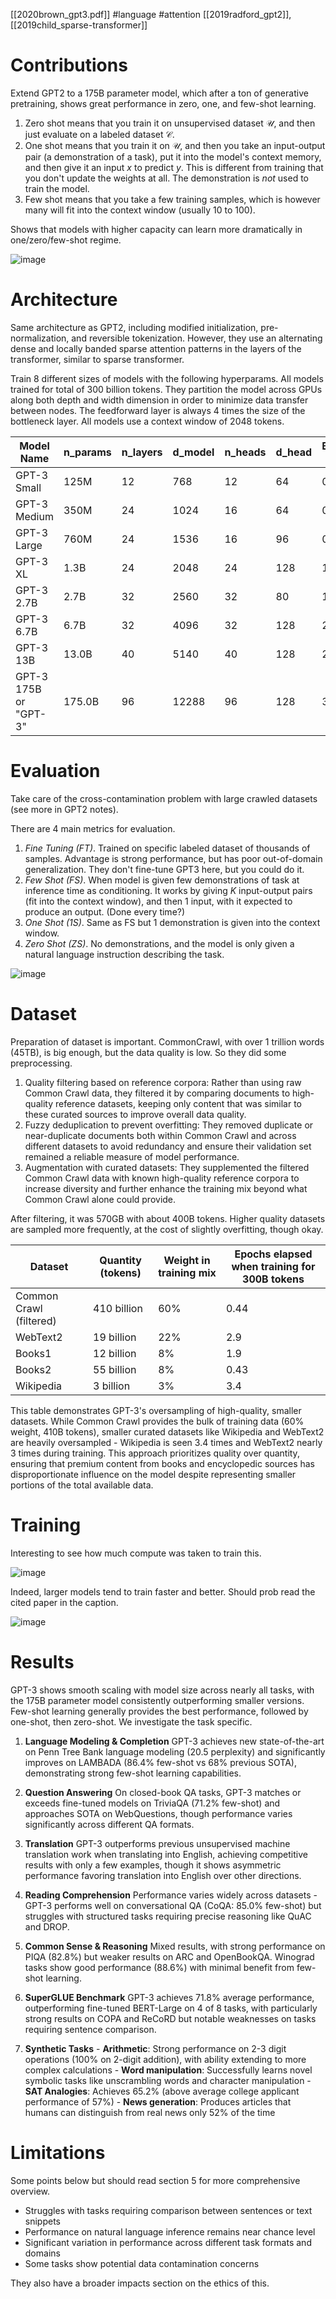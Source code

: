 [[2020brown_gpt3.pdf]]
#language #attention
[[2019radford_gpt2]], [[2019child_sparse-transformer]]

# Contributions 

   Extend GPT2 to a 175B parameter model, which after a ton of generative pretraining, shows great performance in zero, one, and few-shot learning. 
   1. Zero shot means that you train it on unsupervised dataset $\mathcal{U}$, and then just evaluate on a labeled dataset $\mathcal{C}$. 
   2. One shot means that you train it on $\mathcal{U}$, and then you take an input-output pair (a demonstration of a task), put it into the model's context memory, and then give it an input $x$ to predict $y$. This is different from training that you don't update the weights at all. The demonstration is *not* used to train the model.  
   3. Few shot means that you take a few training samples, which is however many will fit into the context window (usually 10 to 100). 

   Shows that models with higher capacity can learn more dramatically in one/zero/few-shot regime. 

   ![image](img/gpt3_learn.png)

# Architecture 

   Same architecture as GPT2, including modified initialization, pre-normalization, and reversible tokenization. However, they use an alternating dense and locally banded sparse attention patterns in the layers of the transformer, similar to sparse transformer. 

   Train 8 different sizes of models with the following hyperparams. All models trained for total of 300 billion tokens. They partition the model across GPUs along both depth and width dimension in order to minimize data transfer between nodes. The feedforward layer is always 4 times the size of the bottleneck layer. All models use a context window of 2048 tokens. 

   | Model Name | n_params | n_layers | d_model | n_heads | d_head | Batch Size | Learning Rate |
   |------------|----------|----------|---------|---------|--------|------------|---------------|
   | GPT-3 Small | 125M | 12 | 768 | 12 | 64 | 0.5M | 6.0 × 10⁻⁴ |
   | GPT-3 Medium | 350M | 24 | 1024 | 16 | 64 | 0.5M | 3.0 × 10⁻⁴ |
   | GPT-3 Large | 760M | 24 | 1536 | 16 | 96 | 0.5M | 2.5 × 10⁻⁴ |
   | GPT-3 XL | 1.3B | 24 | 2048 | 24 | 128 | 1M | 2.0 × 10⁻⁴ |
   | GPT-3 2.7B | 2.7B | 32 | 2560 | 32 | 80 | 1M | 1.6 × 10⁻⁴ |
   | GPT-3 6.7B | 6.7B | 32 | 4096 | 32 | 128 | 2M | 1.2 × 10⁻⁴ |
   | GPT-3 13B | 13.0B | 40 | 5140 | 40 | 128 | 2M | 1.0 × 10⁻⁴ |
   | GPT-3 175B or "GPT-3" | 175.0B | 96 | 12288 | 96 | 128 | 3.2M | 0.6 × 10⁻⁴ |

# Evaluation

   Take care of the cross-contamination problem with large crawled datasets (see more in GPT2 notes). 

   There are 4 main metrics for evaluation. 
   1. *Fine Tuning (FT)*. Trained on specific labeled dataset of thousands of samples. Advantage is strong performance, but has poor out-of-domain generalization. They don't fine-tune GPT3 here, but you could do it. 
   2. *Few Shot (FS)*. When model is given few demonstrations of task at inference time as conditioning. It works by giving $K$ input-output pairs (fit into the context window), and then 1 input, with it expected to produce an output. (Done every time?)
   3. *One Shot (1S)*. Same as FS but 1 demonstration is given into the context window. 
   4. *Zero Shot (ZS)*. No demonstrations, and the model is only given a natural language instruction describing the task. 

   ![image](img/gpt_shot.png)

# Dataset

   Preparation of dataset is important. CommonCrawl, with over 1 trillion words (45TB), is big enough, but the data quality is low. So they did some preprocessing. 
   1. Quality filtering based on reference corpora: Rather than using raw Common Crawl data, they filtered it by comparing documents to high-quality reference datasets, keeping only content that was similar to these curated sources to improve overall data quality.
   2. Fuzzy deduplication to prevent overfitting: They removed duplicate or near-duplicate documents both within Common Crawl and across different datasets to avoid redundancy and ensure their validation set remained a reliable measure of model performance.
   3. Augmentation with curated datasets: They supplemented the filtered Common Crawl data with known high-quality reference corpora to increase diversity and further enhance the training mix beyond what Common Crawl alone could provide.

   After filtering, it was 570GB with about 400B tokens. Higher quality datasets are sampled more frequently, at the cost of slightly overfitting, though okay. 

   | Dataset | Quantity (tokens) | Weight in training mix | Epochs elapsed when training for 300B tokens |
   |---------|------------------|----------------------|---------------------------------------------|
   | Common Crawl (filtered) | 410 billion | 60% | 0.44 |
   | WebText2 | 19 billion | 22% | 2.9 |
   | Books1 | 12 billion | 8% | 1.9 |
   | Books2 | 55 billion | 8% | 0.43 |
   | Wikipedia | 3 billion | 3% | 3.4 |

   This table demonstrates GPT-3's oversampling of high-quality, smaller datasets. While Common Crawl provides the bulk of training data (60% weight, 410B tokens), smaller curated datasets like Wikipedia and WebText2 are heavily oversampled - Wikipedia is seen 3.4 times and WebText2 nearly 3 times during training. This approach prioritizes quality over quantity, ensuring that premium content from books and encyclopedic sources has disproportionate influence on the model despite representing smaller portions of the total available data.

# Training 

   Interesting to see how much compute was taken to train this. 

   ![image](img/gpt_compute.png)

   Indeed, larger models tend to train faster and better. Should prob read the cited paper in the caption. 

   ![image](img/gpt_res.png)

# Results 

   GPT-3 shows smooth scaling with model size across nearly all tasks, with the 175B parameter model consistently outperforming smaller versions. Few-shot learning generally provides the best performance, followed by one-shot, then zero-shot. We investigate the task specific. 

   1. **Language Modeling & Completion**
     GPT-3 achieves new state-of-the-art on Penn Tree Bank language modeling (20.5 perplexity) and significantly improves on LAMBADA (86.4% few-shot vs 68% previous SOTA), demonstrating strong few-shot learning capabilities.

   2. **Question Answering**
     On closed-book QA tasks, GPT-3 matches or exceeds fine-tuned models on TriviaQA (71.2% few-shot) and approaches SOTA on WebQuestions, though performance varies significantly across different QA formats.

   3. **Translation**
     GPT-3 outperforms previous unsupervised machine translation work when translating into English, achieving competitive results with only a few examples, though it shows asymmetric performance favoring translation into English over other directions.

   4. **Reading Comprehension**
     Performance varies widely across datasets - GPT-3 performs well on conversational QA (CoQA: 85.0% few-shot) but struggles with structured tasks requiring precise reasoning like QuAC and DROP.

   5. **Common Sense & Reasoning**
     Mixed results, with strong performance on PIQA (82.8%) but weaker results on ARC and OpenBookQA. Winograd tasks show good performance (88.6%) with minimal benefit from few-shot learning.

   6. **SuperGLUE Benchmark**
     GPT-3 achieves 71.8% average performance, outperforming fine-tuned BERT-Large on 4 of 8 tasks, with particularly strong results on COPA and ReCoRD but notable weaknesses on tasks requiring sentence comparison.

   7. **Synthetic Tasks**
     - **Arithmetic**: Strong performance on 2-3 digit operations (100% on 2-digit addition), with ability extending to more complex calculations
     - **Word manipulation**: Successfully learns novel symbolic tasks like unscrambling words and character manipulation
     - **SAT Analogies**: Achieves 65.2% (above average college applicant performance of 57%)
     - **News generation**: Produces articles that humans can distinguish from real news only 52% of the time

# Limitations

   Some points below but should read section 5 for more comprehensive overview. 

   - Struggles with tasks requiring comparison between sentences or text snippets
   - Performance on natural language inference remains near chance level
   - Significant variation in performance across different task formats and domains
   - Some tasks show potential data contamination concerns 

   They also have a broader impacts section on the ethics of this. 

